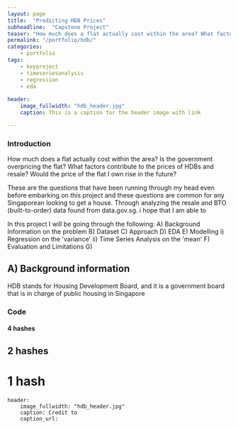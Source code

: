 ```yaml
---
layout: page
title:  "Predicting HDB Prices"
subheadline:  "Capstone Project"
teaser: "How much does a flat actually cost within the area? What factors contribute to the prices of HDBs and resale? Would the price of the flat I own rise in the future? These are questions that most Singaporeans face and what I hope to find insights in through my project"
permalink: "/portfolio/hdb/"
categories:
    - portfolio
tags:
    - keyproject
    - timeseriesanalysis
    - regression
    - eda
  
header:
    image_fullwidth: "hdb_header.jpg"
    caption: This is a caption for the header image with link

---
```


### Introduction
How much does a flat actually cost within the area? Is the government overpricing the flat? What factors contribute to the prices of HDBs and resale? Would the price of the flat I own rise in the future?

These are the questions that have been running through my head even before embarking on this project and these questions are common for any Singaporean looking to get a house. Through analyzing the resale and BTO (built-to-order) data found from data.gov.sg. i hope that I am able to 

In this project I will be going through the following: 
A) Background Information on the problem 
B) Dataset 
C) Approach 
D) EDA
E) Modelling 
   i) Regression on the 'variance' 
   ii) Time Series Analysis on the 'mean' 
F) Evaluation and Limitations 
G) 

## A) Background information 

HDB stands for Housing Development Board, and it is a government board that is in charge of public housing in Singapore
<!--more-->

### Code
#### 4 hashes
## 2 hashes
# 1 hash
~~~
header:
    image_fullwidth: "hdb_header.jpg"
    caption: Credit to 
    caption_url: 
~~~



